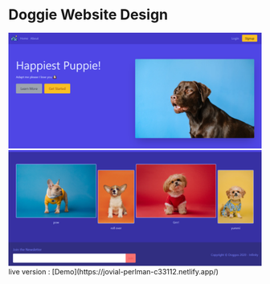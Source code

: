 # Doggie Website Design

<img src="dog.png" />
<br>
<img src="dog2.png" />

<br>
live version : [Demo](https://jovial-perlman-c33112.netlify.app/)
